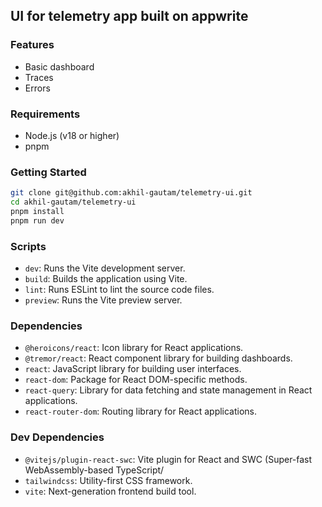 ## UI for telemetry app built on appwrite

### Features
- Basic dashboard
- Traces
- Errors

### Requirements
- Node.js (v18 or higher)
- pnpm

### Getting Started

```sh
git clone git@github.com:akhil-gautam/telemetry-ui.git
cd akhil-gautam/telemetry-ui
pnpm install
pnpm run dev
```

### Scripts

- `dev`: Runs the Vite development server.
- `build`: Builds the application using Vite.
- `lint`: Runs ESLint to lint the source code files.
- `preview`: Runs the Vite preview server.

### Dependencies

- `@heroicons/react`: Icon library for React applications.
- `@tremor/react`: React component library for building dashboards.
- `react`: JavaScript library for building user interfaces.
- `react-dom`: Package for React DOM-specific methods.
- `react-query`: Library for data fetching and state management in React applications.
- `react-router-dom`: Routing library for React applications.

### Dev Dependencies

- `@vitejs/plugin-react-swc`: Vite plugin for React and SWC (Super-fast WebAssembly-based TypeScript/
- `tailwindcss`: Utility-first CSS framework.
- `vite`: Next-generation frontend build tool.
